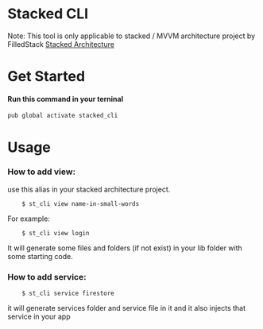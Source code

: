 # Stacked CLI

Note: This tool is only applicable to stacked / MVVM architecture project by FilledStack [Stacked Architecture](https://pub.dev/packages/stacked)

# Get Started

#### Run this command in your terninal
    
    pub global activate stacked_cli
 
# Usage

### **How to add view**:
   use this alias in your stacked architecture project.

        $ st_cli view name-in-small-words
   For example:

        $ st_cli view login

It will generate some files and folders (if not exist) in your lib folder with some starting code.

### **How to add service**:

        $ st_cli service firestore

it will generate services folder and service file in it and it also injects that service in your app

